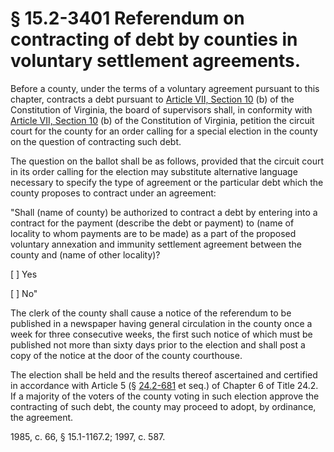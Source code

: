 # § 15.2-3401 Referendum on contracting of debt by counties in voluntary settlement agreements.

<p>Before a county, under the terms of a voluntary agreement pursuant to this chapter, contracts a debt pursuant to <a href='http://law.lis.virginia.gov/constitution/article7/section10'>Article VII, Section 10</a> (b) of the Constitution of Virginia, the board of supervisors shall, in conformity with <a href='http://law.lis.virginia.gov/constitution/article7/section10'>Article VII, Section 10</a> (b) of the Constitution of Virginia, petition the circuit court for the county for an order calling for a special election in the county on the question of contracting such debt.</p><p>The question on the ballot shall be as follows, provided that the circuit court in its order calling for the election may substitute alternative language necessary to specify the type of agreement or the particular debt which the county proposes to contract under an agreement:</p><p>"Shall (name of county) be authorized to contract a debt by entering into a contract for the payment (describe the debt or payment) to (name of locality to whom payments are to be made) as a part of the proposed voluntary annexation and immunity settlement agreement between the county and (name of other locality)?</p><p>[ ] Yes</p><p>[ ] No"</p><p>The clerk of the county shall cause a notice of the referendum to be published in a newspaper having general circulation in the county once a week for three consecutive weeks, the first such notice of which must be published not more than sixty days prior to the election and shall post a copy of the notice at the door of the county courthouse.</p><p>The election shall be held and the results thereof ascertained and certified in accordance with Article 5 (§ <a href='http://law.lis.virginia.gov/vacode/24.2-681/'>24.2-681</a> et seq.) of Chapter 6 of Title 24.2. If a majority of the voters of the county voting in such election approve the contracting of such debt, the county may proceed to adopt, by ordinance, the agreement.</p><p>1985, c. 66, § 15.1-1167.2; 1997, c. 587.</p>